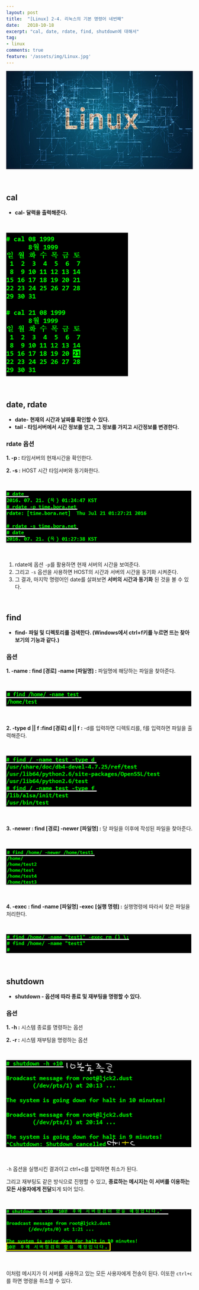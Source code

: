 ```yaml
---
layout: post
title:  "[Linux] 2-4. 리눅스의 기본 명령어 네번째"
date:   2018-10-18
excerpt: "cal, date, rdate, find, shutdown에 대해서"
tag:
- linux
comments: true
feature: '/assets/img/Linux.jpg'
---
```


![Linux](/assets/img/Linux.jpg)

<br/>

## cal

* **cal- 달력을 출력해준다.**

<br/>

![cal](/assets/img/linux_cal.png)

<br/>

## date, rdate

* **date- 현재의 시간과 날짜를 확인할 수 있다.**
* **tail - 타임서버에서 시간 정보를 얻고, 그 정보를 가지고 시간정보를 변경한다.**

### rdate 옵션

**1. -p :** 타임서버의 현재시간을 확인한다.

**2. -s :** HOST 시간 타임서버와 동기화한다.


<br/>

![date](/assets/img/linux_date.png)

<br/>

1. rdate에 옵션 `-p`를 활용하면 현재 서버의 시간을 보여준다. 
2. 그리고 `-s` 옵션을 사용하면 HOST의 시간과 서버의 시간을 동기화 시켜준다. 
3. 그 결과, 마지막 명령어인 date를 살펴보면 **서버의 시간과 동기화** 된 것을 볼 수 있다.

<br/>

## find

* **find- 파일 및 디렉토리를 검색한다. (Windows에서 ctrl+f키를 누르면 뜨는 찾아보기의 기능과 같다.)**

### 옵션

**1. -name : find [경로] -name [파일명] :** 파일명에 해당하는 파일을 찾아준다.

<br/>

![find](/assets/img/linux_find_name.png)

<br/>

**2. -type d || f :find [경로] d || f :** -d를 입력하면 디렉토리를, f를 입력하면 파일을 출력해준다.

<br/>

![find](/assets/img/linux_find_type.png)

<br/>

**3. -newer : find [경로] -newer [파일명] :** 당 파일을 이후에 작성된 파일을 찾아준다.

<br/>

![find](/assets/img/linux_find_newer.png)

<br/>

**4. -exec : find -name [파일명] -exec [실행 명령] :** 실행명령에 따라서 찾은 파일을 처리한다.

<br/>

![find](/assets/img/linux_find_exec.png)

<br/>

## shutdown

* **shutdown - 옵션에 따라 종료 및 재부팅을 명령할 수 있다.**

### 옵션

**1. -h :** 시스템 종료를 명령하는 옵션

**2. -r :** 시스템 재부팅을 명령하는 옵션

<br/>

![shutdown](/assets/img/linux_shutdown.png)

<br/>

`-h` 옵션을 실행시킨 결과이고 ctrl+c를 입력하면 취소가 된다.

그리고 재부팅도 같은 방식으로 진행할 수 있고, **종료하는 메시지는 이 서버를 이용하는 모든 사용자에게 전달**되게 되어 있다. 

<br/>

![shutdown](/assets/img/linux_shutdown_메시지.png)

<br/>

이처럼 메시지가 이 서버를 사용하고 있는 모든 사용자에게 전송이 된다. 
이또한 `ctrl+c`를 하면 명령을 취소할 수 있다.
